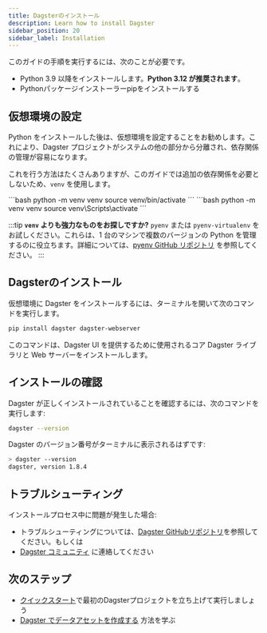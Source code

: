 ```yaml
---
title: Dagsterのインストール
description: Learn how to install Dagster
sidebar_position: 20
sidebar_label: Installation
---
```


このガイドの手順を実行するには、次のことが必要です。

- Python 3.9 以降をインストールします。**Python 3.12 が推奨されます**。
- Pythonパッケージインストーラーpipをインストールする

## 仮想環境の設定

Python をインストールした後は、仮想環境を設定することをお勧めします。これにより、Dagster プロジェクトがシステムの他の部分から分離され、依存関係の管理が容易になります。

これを行う方法はたくさんありますが、このガイドでは追加の依存関係を必要としないため、`venv` を使用します。

<Tabs>
  <TabItem value="macos" label="MacOS">
    ```bash python -m venv venv source venv/bin/activate ```
  </TabItem>
  <TabItem value="windows" label="Windows">
    ```bash python -m venv venv source venv\Scripts\activate ```
  </TabItem>
</Tabs>

:::tip
**`venv` よりも強力なものをお探しですか?** `pyenv` または `pyenv-virtualenv` をお試しください。これらは、1 台のマシンで複数のバージョンの Python を管理するのに役立ちます。詳細については、[pyenv GitHub リポジトリ](https://github.com/pyenv/pyenv) を参照してください。
:::

## Dagsterのインストール

仮想環境に Dagster をインストールするには、ターミナルを開いて次のコマンドを実行します。

```bash
pip install dagster dagster-webserver
```

このコマンドは、Dagster UI を提供するために使用されるコア Dagster ライブラリと Web サーバーをインストールします。

## インストールの確認

Dagster が正しくインストールされていることを確認するには、次のコマンドを実行します:

```bash
dagster --version
```

Dagster のバージョン番号がターミナルに表示されるはずです:

```bash
> dagster --version
dagster, version 1.8.4
```

## トラブルシューティング

インストールプロセス中に問題が発生した場合:

- トラブルシューティングについては、[Dagster GitHubリポジトリ](https://github.com/dagster-io/dagster)を参照してください。もしくは
- [Dagster コミュニティ](/about/community) に連絡してください

## 次のステップ

- [クイックスタート](/getting-started/quickstart)で最初のDagsterプロジェクトを立ち上げて実行しましょう
- [Dagster でデータアセットを作成する](/guides/build/assets/defining-assets) 方法を学ぶ
